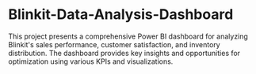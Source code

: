 # Blinkit-Data-Analysis-Dashboard
This project presents a comprehensive Power BI dashboard for analyzing Blinkit's sales performance, customer satisfaction, and inventory distribution. The dashboard provides key insights and opportunities for optimization using various KPIs and visualizations.
